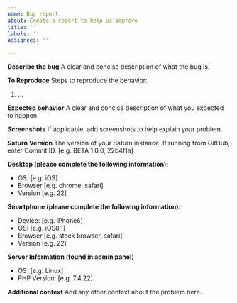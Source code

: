 ```yaml
---
name: Bug report
about: Create a report to help us improve
title: ''
labels: ''
assignees: ''

---
```


**Describe the bug**
A clear and concise description of what the bug is.

**To Reproduce**
Steps to reproduce the behavior:
1. ...

**Expected behavior**
A clear and concise description of what you expected to happen.

**Screenshots**
If applicable, add screenshots to help explain your problem.

**Saturn Version**
The version of your Saturn instance. If running from GitHub, enter Commit ID. [e.g. BETA 1.0.0, 22b4f1a]

**Desktop (please complete the following information):**
 - OS: [e.g. iOS]
 - Browser [e.g. chrome, safari]
 - Version [e.g. 22]

**Smartphone (please complete the following information):**
 - Device: [e.g. iPhone6]
 - OS: [e.g. iOS8.1]
 - Browser [e.g. stock browser, safari]
 - Version [e.g. 22]

**Server Information (found in admin panel)**
 - OS: [e.g. Linux]
 - PHP Version: [e.g. 7.4.22]

**Additional context**
Add any other context about the problem here.
